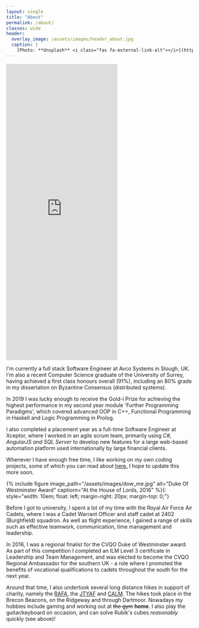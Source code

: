 ```yaml
---
layout: single
title: "About"
permalink: /about/
classes: wide
header:
  overlay_image: /assets/images/header_about.jpg
  caption: |
    [Photo: **Unsplash** <i class="fas fa-external-link-alt"></i>](https://unsplash.com/photos/bUpwY7EdrlQ)
---
```


<div class="outer-video-container">
  <div class="video-container">
    <iframe height="800" src="https://www.youtube-nocookie.com/embed/ROeP5ck-hSE?autoplay=1&controls=0&modestbranding=0&start=15&end=28&rel=0&mute=1&loop=1" title="YouTube video player" frameborder="0"></iframe>
  </div>
</div>

I'm currently a full stack Software Engineer at Avco Systems in Slough, UK. I'm
also a recent Computer Science graduate of the University of Surrey, having
achieved a first class honours overall (91%), including an 80% grade in my
dissertation on Byzantine Consensus (distributed systems). 

In 2019 I was lucky enough to receive the Gold-i Prize for achieving the highest
performance in my second year module 'Further Programming Paradigms', which
covered advanced OOP in C++, Functional Programming in Haskell and Logic
Programming in Prolog.

I also completed a placement year as a full-time Software Engineer at Xceptor,
where I worked in an agile scrum team, primarily using _C#, AngularJS and SQL
Server_ to develop new features for a large web-based automation platform used
internationally by large financial clients.

Whenever I have enough free time, I like working on my own coding projects, some
of which you can read about [here.](/projects/) I hope to update this more soon.

{% include figure image_path="/assets/images/dow_me.jpg" alt="Duke Of
Westminster Award" captiorn="At the House of Lords, 2016" %}{:
style="width: 10em; float: left; margin-right: 20px; margin-top: 0;"}

Before I got to university, I spent a lot of my time with the Royal Air Force
Air Cadets, where I was a Cadet Warrant Officer and staff cadet at 2402 
(Burghfield) squadron. As well as flight experience, I gained a range of skills
such as effective teamwork, communication, time management and leadership.

In 2016, I was a regional finalist for the CVQO Duke of Westminster award. As
part of this competition I completed an ILM Level 3 certificate in Leadership
and Team Management, and was elected to become the CVQO Regional Ambassador for
the southern UK - a role where I promoted the benefits of vocational
qualifications to cadets throughout the south for the next year.

Around that time, I also undertook several long distance hikes in support of
charity, namely the [RAFA](https://www.rafa.org.uk/), the
[JTYAF](https://www.jtyaf.org/) and [CALM](https://www.thecalmzone.net/). The
hikes took place in the Brecon Beacons, on the Ridgeway and through Dartmoor.
Nowadays my hobbies include gaming and working out at ~~the gym~~ **home**. I
also play the guitar/keyboard on occasion, and can solve Rubik's cubes
_reasonably_ quickly (see above)!
